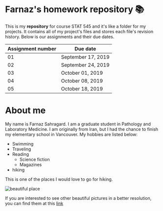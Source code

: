 # Farnaz's homework repository :books:

This is my __repository__ for course STAT 545 and it's like a folder for my projects. It contains all of my project's files and stores each file's revision history. Below is our assignments and their due dates.

Assignment number | Due date
------------ | -------------
01 | September 17, 2019
02 | September 24, 2019
03 | October 01, 2019
04 | October 08, 2019
05 | October 18, 2019

# About me



My name is Farnaz Sahragard. I am a graduate student in Pathology and Laboratory Medicine. I am originally from Iran, but I had the chance to finish my elementary school in Vancouver. My hobbies are listed below:

* Swimming
* Traveling
* Reading
  * Science fiction
  * Magazines
 * hiking
 
 This is one of the places I would love to go for hiking.
 
 ![beautiful place](https://encrypted-tbn0.gstatic.com/images?q=tbn:ANd9GcRJKVAJLmjkg-O5M1lmJgzjpz-us7WbIpFEgWrSmKjXElh2_W9V)
 
 If you are interested to see other beautiful pictures in a better resolution, you can find them at this [link](https://www.worldatlas.com/articles/10-of-the-most-beautiful-countries-in-the-world.html)
